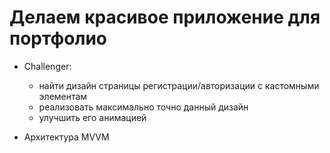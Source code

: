# Делаем красивое приложение для портфолио

- Challenger:
    - найти дизайн страницы регистрации/авторизации с кастомными элементам
    - реализовать максимально точно данный дизайн
    - улучшить его анимацией

- Архитектура MVVM

<img src=""></a>
